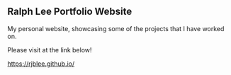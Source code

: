 ## Ralph Lee Portfolio Website

My personal website, showcasing some of the projects that I have worked on.

Please visit at the link below!

https://rjblee.github.io/
